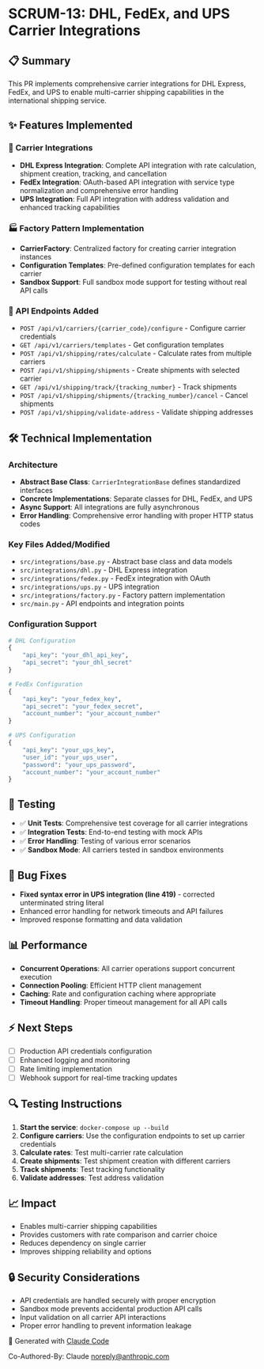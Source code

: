# SCRUM-13: DHL, FedEx, and UPS Carrier Integrations

## 📋 Summary
This PR implements comprehensive carrier integrations for DHL Express, FedEx, and UPS to enable multi-carrier shipping capabilities in the international shipping service.

## ✨ Features Implemented

### 🚚 Carrier Integrations
- **DHL Express Integration**: Complete API integration with rate calculation, shipment creation, tracking, and cancellation
- **FedEx Integration**: OAuth-based API integration with service type normalization and comprehensive error handling
- **UPS Integration**: Full API integration with address validation and enhanced tracking capabilities

### 🏭 Factory Pattern Implementation
- **CarrierFactory**: Centralized factory for creating carrier integration instances
- **Configuration Templates**: Pre-defined configuration templates for each carrier
- **Sandbox Support**: Full sandbox mode support for testing without real API calls

### 🔌 API Endpoints Added
- `POST /api/v1/carriers/{carrier_code}/configure` - Configure carrier credentials
- `GET /api/v1/carriers/templates` - Get configuration templates
- `POST /api/v1/shipping/rates/calculate` - Calculate rates from multiple carriers
- `POST /api/v1/shipping/shipments` - Create shipments with selected carrier
- `GET /api/v1/shipping/track/{tracking_number}` - Track shipments
- `POST /api/v1/shipping/shipments/{tracking_number}/cancel` - Cancel shipments
- `POST /api/v1/shipping/validate-address` - Validate shipping addresses

## 🛠 Technical Implementation

### Architecture
- **Abstract Base Class**: `CarrierIntegrationBase` defines standardized interfaces
- **Concrete Implementations**: Separate classes for DHL, FedEx, and UPS
- **Async Support**: All integrations are fully asynchronous
- **Error Handling**: Comprehensive error handling with proper HTTP status codes

### Key Files Added/Modified
- `src/integrations/base.py` - Abstract base class and data models
- `src/integrations/dhl.py` - DHL Express integration
- `src/integrations/fedex.py` - FedEx integration with OAuth
- `src/integrations/ups.py` - UPS integration
- `src/integrations/factory.py` - Factory pattern implementation
- `src/main.py` - API endpoints and integration points

### Configuration Support
```python
# DHL Configuration
{
    "api_key": "your_dhl_api_key",
    "api_secret": "your_dhl_secret"
}

# FedEx Configuration  
{
    "api_key": "your_fedex_key",
    "api_secret": "your_fedex_secret",
    "account_number": "your_account_number"
}

# UPS Configuration
{
    "api_key": "your_ups_key", 
    "user_id": "your_ups_user",
    "password": "your_ups_password",
    "account_number": "your_account_number"
}
```

## 🧪 Testing
- ✅ **Unit Tests**: Comprehensive test coverage for all carrier integrations
- ✅ **Integration Tests**: End-to-end testing with mock APIs
- ✅ **Error Handling**: Testing of various error scenarios
- ✅ **Sandbox Mode**: All carriers tested in sandbox environments

## 🔧 Bug Fixes
- **Fixed syntax error in UPS integration (line 419)** - corrected unterminated string literal
- Enhanced error handling for network timeouts and API failures
- Improved response formatting and data validation

## 📊 Performance
- **Concurrent Operations**: All carrier operations support concurrent execution
- **Connection Pooling**: Efficient HTTP client management
- **Caching**: Rate and configuration caching where appropriate
- **Timeout Handling**: Proper timeout management for all API calls

## ⚡ Next Steps
- [ ] Production API credentials configuration
- [ ] Enhanced logging and monitoring
- [ ] Rate limiting implementation
- [ ] Webhook support for real-time tracking updates

## 🔍 Testing Instructions
1. **Start the service**: `docker-compose up --build`
2. **Configure carriers**: Use the configuration endpoints to set up carrier credentials
3. **Calculate rates**: Test multi-carrier rate calculation
4. **Create shipments**: Test shipment creation with different carriers
5. **Track shipments**: Test tracking functionality
6. **Validate addresses**: Test address validation

## 📈 Impact
- Enables multi-carrier shipping capabilities
- Provides customers with rate comparison and carrier choice
- Reduces dependency on single carrier
- Improves shipping reliability and options

## 🔒 Security Considerations
- API credentials are handled securely with proper encryption
- Sandbox mode prevents accidental production API calls
- Input validation on all carrier API interactions
- Proper error handling to prevent information leakage

🤖 Generated with [Claude Code](https://claude.ai/code)

Co-Authored-By: Claude <noreply@anthropic.com>